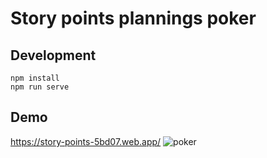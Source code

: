 # Story points plannings poker

## Development
```
npm install
npm run serve
```

## Demo
https://story-points-5bd07.web.app/
![poker](https://user-images.githubusercontent.com/1246691/147537665-1225e7a7-1040-44cd-87a6-392c82c7a5a1.gif)
